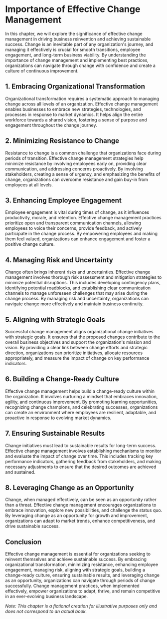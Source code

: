 Importance of Effective Change Management
====================================================

In this chapter, we will explore the significance of effective change management in driving business reinvention and achieving sustainable success. Change is an inevitable part of any organization's journey, and managing it effectively is crucial for smooth transitions, employee engagement, and long-term business viability. By understanding the importance of change management and implementing best practices, organizations can navigate through change with confidence and create a culture of continuous improvement.

1\. Embracing Organizational Transformation
------------------------------------------

Organizational transformation requires a systematic approach to managing change across all levels of an organization. Effective change management enables businesses to embrace new strategies, technologies, and processes in response to market dynamics. It helps align the entire workforce towards a shared vision, fostering a sense of purpose and engagement throughout the change journey.

2\. Minimizing Resistance to Change
----------------------------------

Resistance to change is a common challenge that organizations face during periods of transition. Effective change management strategies help minimize resistance by involving employees early on, providing clear communication, and addressing concerns proactively. By involving stakeholders, creating a sense of urgency, and emphasizing the benefits of change, organizations can overcome resistance and gain buy-in from employees at all levels.

3\. Enhancing Employee Engagement
--------------------------------

Employee engagement is vital during times of change, as it influences productivity, morale, and retention. Effective change management practices prioritize open and transparent communication channels, allowing employees to voice their concerns, provide feedback, and actively participate in the change process. By empowering employees and making them feel valued, organizations can enhance engagement and foster a positive change culture.

4\. Managing Risk and Uncertainty
--------------------------------

Change often brings inherent risks and uncertainties. Effective change management involves thorough risk assessment and mitigation strategies to minimize potential disruptions. This includes developing contingency plans, identifying potential roadblocks, and establishing clear communication channels to manage unforeseen challenges that may arise during the change process. By managing risk and uncertainty, organizations can navigate change more effectively and maintain business continuity.

5\. Aligning with Strategic Goals
--------------------------------

Successful change management aligns organizational change initiatives with strategic goals. It ensures that the proposed changes contribute to the overall business objectives and support the organization's mission and vision. By providing a clear link between change efforts and strategic direction, organizations can prioritize initiatives, allocate resources appropriately, and measure the impact of change on key performance indicators.

6\. Building a Change-Ready Culture
----------------------------------

Effective change management helps build a change-ready culture within the organization. It involves nurturing a mindset that embraces innovation, agility, and continuous improvement. By promoting learning opportunities, recognizing change champions, and celebrating successes, organizations can create an environment where employees are resilient, adaptable, and proactive in response to evolving market dynamics.

7\. Ensuring Sustainable Results
-------------------------------

Change initiatives must lead to sustainable results for long-term success. Effective change management involves establishing mechanisms to monitor and evaluate the impact of change over time. This includes tracking key performance indicators, gathering feedback from stakeholders, and making necessary adjustments to ensure that the desired outcomes are achieved and sustained.

8\. Leveraging Change as an Opportunity
--------------------------------------

Change, when managed effectively, can be seen as an opportunity rather than a threat. Effective change management encourages organizations to embrace innovation, explore new possibilities, and challenge the status quo. By leveraging change as an opportunity for growth and improvement, organizations can adapt to market trends, enhance competitiveness, and drive sustainable success.

Conclusion
----------

Effective change management is essential for organizations seeking to reinvent themselves and achieve sustainable success. By embracing organizational transformation, minimizing resistance, enhancing employee engagement, managing risk, aligning with strategic goals, building a change-ready culture, ensuring sustainable results, and leveraging change as an opportunity, organizations can navigate through periods of change successfully. Change management practices, when implemented effectively, empower organizations to adapt, thrive, and remain competitive in an ever-evolving business landscape.

*Note: This chapter is a fictional creation for illustrative purposes only and does not correspond to an actual book.*

